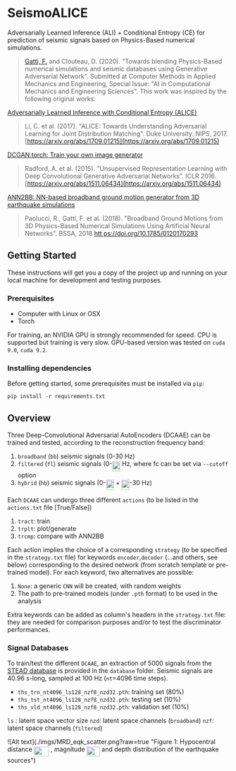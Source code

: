 # SeismoALICE

Adversarially Learned Inference (ALI) + Conditional Entropy (CE) for prediction of seismic signals based on Physics-Based numerical simulations.

> [Gatti, F.](https://github.com/FilLTP89) and Clouteau, D. (2020). "Towards blending Physics-Based numerical simulations and seismic databases using Generative Adversarial Network". Submitted at Computer Methods in Applied Mechanics and Engineering, Special Issue: "AI in Computational Mechanics and Engineering Sciences". 
This work was inspired by the following original works:

[Adversarially Learned Inference with Conditional Entropy (ALICE)](https://github.com/ChunyuanLI/ALICE)
> Li, C. et al. (2017). "ALICE: Towards Understanding Adversarial Learning for Joint Distribution Matching". Duke University. NIPS, 2017. [https://arxiv.org/abs/1709.01215](https://arxiv.org/abs/1709.01215)

[DCGAN.torch: Train your own image generator](https://github.com/soumith/dcgan.torch)
> Radford, A. et al. (2015). "Unsupervised Representation Learning with Deep Convolutional Generative Adversarial Networks". ICLR 2016. [https://arxiv.org/abs/1511.06434](https://arxiv.org/abs/1511.06434)

[ANN2BB: NN-based broadband ground motion generator from 3D earthquake simulations](https://github.com/FilLTP89/ANN2BB.git)
> Paolucci, R., Gatti, F. et al. (2018). "Broadband Ground Motions from 3D Physics-Based Numerical Simulations Using Artificial Neural Networks". BSSA, 2018 [htt    ps://doi.org/10.1785/0120170293](https://doi.org/10.1785/0120170293)

## Getting Started

These instructions will get you a copy of the project up and running on your local machine for development and testing purposes. 

### Prerequisites

- Computer with Linux or OSX
- Torch

For training, an NVIDIA GPU is strongly recommended for speed. CPU is supported but training is very slow. GPU-based version was tested on `cuda 9.0`, `cuda 9.2`.
### Installing dependencies

Before getting started, some prerequisites must be installed via `pip`:

```
pip install -r requirements.txt
```

## Overview

Three Deep-Convolutional Adversarial AutoEncoders (DCAAE) can be trained and tested, according to the reconstruction frequency band:
    
 1. `broadband` (`bb`) seismic signals (0-30 Hz)
 2. `filtered` (`fl`) seismic signals (0-<img src="/tex/6351b053cd3fdab4b400a9c29ea5f732.svg?invert_in_darkmode&sanitize=true" align=middle width=18.28248014999999pt height=22.831056599999986pt/> Hz, where fc can be set via `--cutoff` option
 3. `hybrid` (`hb`) seismic signals (0-<img src="/tex/6351b053cd3fdab4b400a9c29ea5f732.svg?invert_in_darkmode&sanitize=true" align=middle width=18.28248014999999pt height=22.831056599999986pt/> + <img src="/tex/6351b053cd3fdab4b400a9c29ea5f732.svg?invert_in_darkmode&sanitize=true" align=middle width=18.28248014999999pt height=22.831056599999986pt/>-30 Hz)

Each `DCAAE` can undergo three different ``actions`` (to be listed in the `actions.txt` file [True/False])

 1. `tract`: train 
 2. `trplt`: plot/generate
 3. `trcmp`: compare with ANN2BB

Each action implies the choice of a corresponding `strategy` (to be specified in the `strategy.txt` file) for keywords `encoder`,`decoder` (...and others, see below) corresponding to the desired network (from scratch template or pre-trained model). For each keyword, two alternatives are possible:
    
 1. `None`: a generic `CNN` will be created, with random weights
 2. The path to pre-trained models (under `.pth` format) to be used in the analysis

Extra keywords can be added as column's headers in the `strategy.txt` file: they are needed for comparison purposes and/or to test the discriminator performances.
### Signal Databases

To train/test the different `DCAAE`, an extraction of 5000 signals from the [STEAD database](https://github.com/smousavi05/STEAD/) is provided in the `database` folder. Seismic signals are 40.96 s-long, sampled at 100 Hz (`nt`=4096 time steps).

 - `ths_trn_nt4096_ls128_nzf8_nzd32.pth`: training set (80%)
 - `ths_tst_nt4096_ls128_nzf8_nzd32.pth`: testing set  (10%)
 - `ths_vld_nt4096_ls128_nzf8_nzd32.pth`: validation set (10%)

`ls` : latent space vector size
`nzd`: latent space channels (`broadband`)
`nzf`: latent space channels (`filtered`)

![Alt text](./imgs/MRD_eqk_scatter.png?raw=true "Figure 1: Hypocentral distance <img src="/tex/edbea06fa9ac9eaccb817fe2c7b9cffc.svg?invert_in_darkmode&sanitize=true" align=middle width=34.03358474999999pt height=22.465723500000017pt/> , magnitude <img src="/tex/2db8f6f5d25f02b568c2f7ac4b2efdfe.svg?invert_in_darkmode&sanitize=true" align=middle width=30.080018099999986pt height=22.465723500000017pt/> and depth distribution of the earthquake sources")

## 
